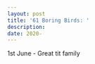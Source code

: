 ```yaml
---
layout: post
title: '61 Boring Birds: '
description:
date: 2020-
---
```


1st June - Great tit family
